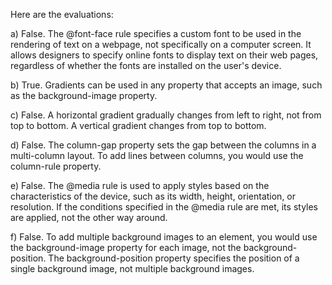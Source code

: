 Here are the evaluations:

a) False. The @font-face rule specifies a custom font to be used in the rendering of text on a webpage, not specifically on a computer screen. It allows designers to specify online fonts to display text on their web pages, regardless of whether the fonts are installed on the user's device.

b) True. Gradients can be used in any property that accepts an image, such as the background-image property.

c) False. A horizontal gradient gradually changes from left to right, not from top to bottom. A vertical gradient changes from top to bottom.

d) False. The column-gap property sets the gap between the columns in a multi-column layout. To add lines between columns, you would use the column-rule property.

e) False. The @media rule is used to apply styles based on the characteristics of the device, such as its width, height, orientation, or resolution. If the conditions specified in the @media rule are met, its styles are applied, not the other way around.

f) False. To add multiple background images to an element, you would use the background-image property for each image, not the background-position. The background-position property specifies the position of a single background image, not multiple background images.